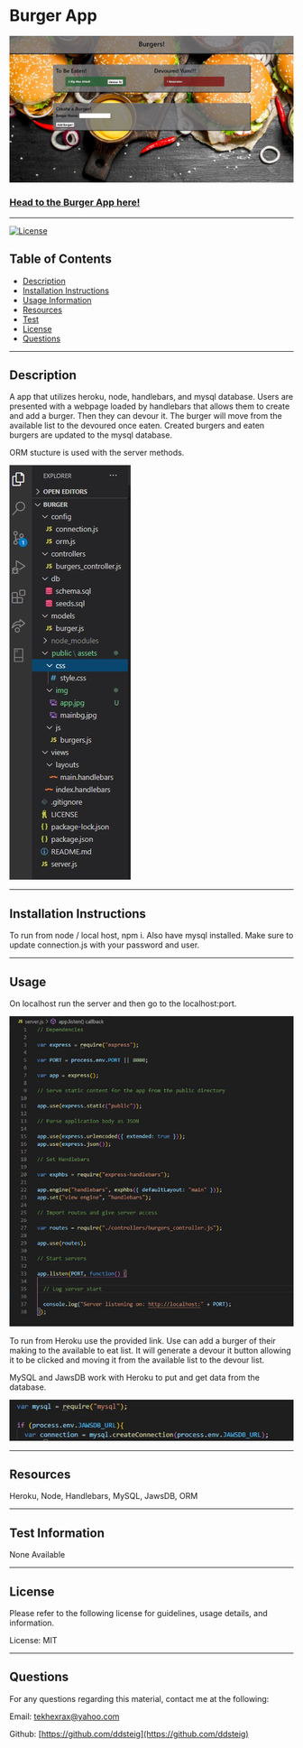 
  
  # Burger App

  ![Burger App](./public/assets/img/app.jpg)

  ### [Head to the Burger App here!](https://calm-anchorage-13152.herokuapp.com/)

  <hr>

  [![License](https://img.shields.io/badge/License-MIT-blue.svg)](https://opensource.org/licenses/MIT)

  ## Table of Contents
  - [Description](#description)
  - [Installation Instructions](#install)
  - [Usage Information](#usage)
  - [Resources](#resources)
  - [Test](#test)
  - [License](#license)
  - [Questions](#questions)
  
  <hr>
  
  ## Description <a name="description"></a>
  
  A app that utilizes heroku, node, handlebars, and mysql database. Users are presented with a webpage loaded by handlebars that allows them to create and add a burger. Then they can devour it. The burger will move from the available list to the devoured once eaten. Created burgers and eaten burgers are updated to the mysql database.

  ORM stucture is used with the server methods.

  ![Folder Structure](./public/assets/img/structure.jpg)
  
  <hr>
  
  ## Installation Instructions <a name="install"></a>
  
  To run from node / local host, npm i. Also have mysql installed. Make sure to update connection.js with your password and user.
  
  <hr>
  
  ## Usage <a name="usage"></a>
  
  On localhost run the server and then go to the localhost:port.

  ![Server](./public/assets/img/server.jpg)
  
  To run from Heroku use the provided link.
  Use can add a burger of their making to the available to eat list. It will generate a devour it button allowing it to be clicked and moving it from the available list to the devour list.

  MySQL and JawsDB work with Heroku to put and get data from the database.

  ![JawsDB](./public/assets/img/jawsdb.jpg)
  
  <hr>
  
  ## Resources <a name="resources"></a>
  
  Heroku, Node, Handlebars, MySQL, JawsDB, ORM
  
  <hr>
  
  ## Test Information <a name="test"></a>
  
  None Available
  
  <hr>
  
  ## License <a name="license"></a>
  
  Please refer to the following license for guidelines, usage details, and information.
  
  License: MIT
  
  <hr>
  
  ## Questions <a name="questions"></a>
  
  For any questions regarding this material, contact me at the following:
  
  Email: tekhexrax@yahoo.com
  
  Github: [https://github.com/ddsteig](https://github.com/ddsteig)
  
  